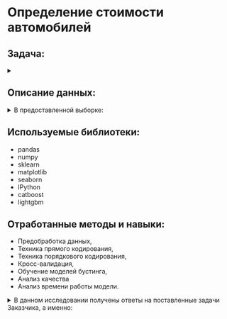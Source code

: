 # Определение стоимости автомобилей
## Задача:
<details><summary></summary>
  
В нашем распоряжении исторические данные: технические характеристики, комплектации и цены автомобилей.<br/>
Необходимо построить модель для определения стоимости.


### Заказчику важны:

* качество предсказания;
* скорость предсказания;
* время обучения.
</details>

## Описание данных:
<details><summary>В предоставленной выборке:</summary>

| Признаки |    Интерпретация |
| :--- | :----------- |
| DateCrawled | - дата скачивания анкеты из базы |
| VehicleType | - тип автомобильного кузова |
| RegistrationYear | - год регистрации автомобиля |
| Gearbox     | - тип коробки передач |
| Power     | - мощность (л.с.) |
| Model | - модель автомобиля |
|Kilometer|- пробег (км)|
| RegistrationMonth     | - месяц регистрации автомобиля |
|FuelType|- тип топлива|
|Brand|- марка автомобиля|
|NotRepaired|- была машина в ремонте или нет|
| DateCreated | - дата создания анкеты |
|NumberOfPictures|- количество фотографий автомобиля|
|PostalCode|- почтовый индекс владельца анкеты (пользователя)|
|LastSeen|- дата последней активности пользователя|

| Целевой признак |    Интерпретация |
| :--- | :----------- |
| Price | - цена (евро) |
</details>

## Используемые библиотеки:
* pandas
* numpy
* sklearn
* matplotlib
* seaborn
* IPython
* catboost 
* lightgbm

## Отработанные методы и навыки:
* Предобработка данных, 
* Техника прямого кодирования,
* Техника порядкового кодирования,
* Кросс-валидация, 
* Обучение моделей бустинга, 
* Анализ качества
* Анализ времени работы модели.
<details><summary>В данном исследовании получены ответы на поставленные задачи Заказчика, а именно:</summary>

|Вопросы|Выводы|
|:--- |:----------- |
|Построить модель для определения стоимости.<br/>Заказчику важны:<ul><li>качество предсказания;</li><li>скорость предсказания;</li><li>время обучения.|В ходе проделанной работы были проанализированы данные сервиса по продаже автомобилей.<ul><li>По подготовленным данным были обучены следующие модели:<ul><li>Модель `LinearRegression`</li><li>Модель `DecisionTreeRegressor`</li><li>Модель `LGBMRegressor`</li><li>Модель `CatBoostRegressor`.</li></ul>Для оценки качества моделей использовалась метрика RMSE</li><li>Учитывая значимые, для заказчика критерии:<ul><li>На основании полученных данных выбрана самая точная модель<br/>`LGBMRegressor` (t_обучения = 273с, RMSE = 1683.758)</li><li>Самая быстрая и точная модель<br/>`DecisionTreeRegressor` (t_обучения = 3.22с, RMSE = 2300.157)</li></ul></li></ul>В целом, модели Бустинга более точны в своих оценках, нежели простые регрессоры, но подбор их параметров и обучение занимают гораздо большее время. Если опираться на качество предсказания модели, то первое место за:<ul><li>`LGBMRegressor`(на тестовой выборке: t_предсказания = 5.01с, RMSE = 1691.239)|
